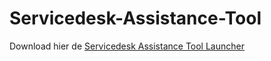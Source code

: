 # Servicedesk-Assistance-Tool

Download hier de [Servicedesk Assistance Tool Launcher](Launcher.bat)
